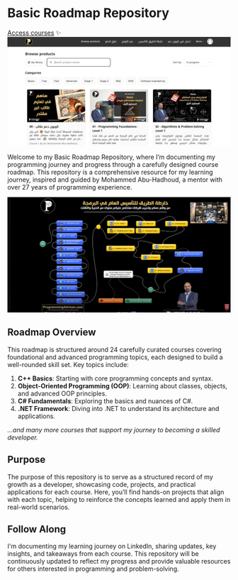 

# Basic Roadmap Repository

[Access courses]([https://lnkd.in/e3eyfZ5M](https://programmingadvices.com/courses)) ✨
![1751647567120](image/README/1751647567120.png)


 Welcome to my Basic Roadmap Repository, where I’m documenting my programming journey and progress through a carefully designed course roadmap. This repository is a comprehensive resource for my learning journey, inspired and guided by Mohammed Abu-Hadhoud, a mentor with over 27 years of programming experience.

![Programming Roadmap](./roadmapLogo.png)



## Roadmap Overview

This roadmap is structured around 24 carefully curated courses covering foundational and advanced programming topics, each designed to build a well-rounded skill set. Key topics include:

1. **C++ Basics**: Starting with core programming concepts and syntax.
2. **Object-Oriented Programming (OOP)**: Learning about classes, objects, and advanced OOP principles.
3. **C# Fundamentals**: Exploring the basics and nuances of C#.
4. **.NET Framework**: Diving into .NET to understand its architecture and applications.

*...and many more courses that support my journey to becoming a skilled developer.*

## Purpose

The purpose of this repository is to serve as a structured record of my growth as a developer, showcasing code, projects, and practical applications for each course. Here, you’ll find hands-on projects that align with each topic, helping to reinforce the concepts learned and apply them in real-world scenarios.

## Follow Along

I'm documenting my learning journey on LinkedIn, sharing updates, key insights, and takeaways from each course. This repository will be continuously updated to reflect my progress and provide valuable resources for others interested in programming and problem-solving.
